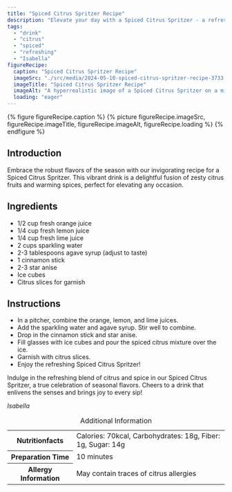 ```yaml
---
title: "Spiced Citrus Spritzer Recipe"
description: "Elevate your day with a Spiced Citrus Spritzer - a refreshing blend of citrus juices, sparkling water, and warming spices. Perfect for any occasion!"
tags:
  - "drink"
  - "citrus"
  - "spiced"
  - "refreshing"
  - "Isabella"
figureRecipe: 
  caption: "Spiced Citrus Spritzer Recipe"
  imageSrc: "./src/media/2024-05-10-spiced-citrus-spritzer-recipe-3733.png"
  imageTitle: "Spiced Citrus Spritzer Recipe"
  imageAlt: "A hyperrealistic image of a Spiced Citrus Spritzer on a minimalist table, featuring vibrant citrus hues, frosted cubes, and delicate spice garnishes for a serene and invigorating visual experience."
  loading: "eager"
---
```


{% figure figureRecipe.caption %}
{% picture figureRecipe.imageSrc, figureRecipe.imageTitle, figureRecipe.imageAlt, figureRecipe.loading %}
{% endfigure %}

## Introduction

Embrace the robust flavors of the season with our invigorating recipe for a Spiced Citrus Spritzer. This vibrant drink is a delightful fusion of zesty citrus fruits and warming spices, perfect for elevating any occasion.

## Ingredients

- 1/2 cup fresh orange juice
- 1/4 cup fresh lemon juice
- 1/4 cup fresh lime juice
- 2 cups sparkling water
- 2-3 tablespoons agave syrup (adjust to taste)
- 1 cinnamon stick
- 2-3 star anise
- Ice cubes
- Citrus slices for garnish

## Instructions

- In a pitcher, combine the orange, lemon, and lime juices.
- Add the sparkling water and agave syrup. Stir well to combine.
- Drop in the cinnamon stick and star anise.
- Fill glasses with ice cubes and pour the spiced citrus mixture over the ice.
- Garnish with citrus slices.
- Enjoy the refreshing Spiced Citrus Spritzer!

Indulge in the refreshing blend of citrus and spice in our Spiced Citrus Spritzer, a true celebration of seasonal flavors. Cheers to a drink that enlivens the senses and brings joy to every sip!

*Isabella*

<table><caption class='sr-only'>Additional Information</caption><tr><th>Nutritionfacts</th><td>Calories: 70kcal, Carbohydrates: 18g, Fiber: 1g, Sugar: 14g&nbsp;</td></tr><tr><th>Preparation Time</th><td>10 minutes&nbsp;</td></tr><tr><th>Allergy Information</th><td>May contain traces of citrus allergies&nbsp;</td></tr></table>

